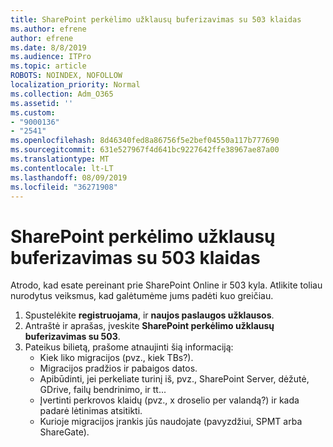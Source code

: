 ```yaml
---
title: SharePoint perkėlimo užklausų buferizavimas su 503 klaidas
ms.author: efrene
author: efrene
ms.date: 8/8/2019
ms.audience: ITPro
ms.topic: article
ROBOTS: NOINDEX, NOFOLLOW
localization_priority: Normal
ms.collection: Adm_O365
ms.assetid: ''
ms.custom:
- "9000136"
- "2541"
ms.openlocfilehash: 8d46340fed8a86756f5e2bef04550a117b777690
ms.sourcegitcommit: 631e527967f4d641bc9227642ffe38967ae87a00
ms.translationtype: MT
ms.contentlocale: lt-LT
ms.lasthandoff: 08/09/2019
ms.locfileid: "36271908"
---
```

# <a name="sharepoint-migration-throttling-with-503-errors"></a>SharePoint perkėlimo užklausų buferizavimas su 503 klaidas

Atrodo, kad esate pereinant prie SharePoint Online ir 503 kyla. Atlikite toliau nurodytus veiksmus, kad galėtumėme jums padėti kuo greičiau. 

1. Spustelėkite **registruojama**, ir **naujos paslaugos užklausos**.
2. Antraštė ir aprašas, įveskite **SharePoint perkėlimo užklausų buferizavimas su 503**.
3. Pateikus bilietą, prašome atnaujinti šią informaciją:
    - Kiek liko migracijos (pvz., kiek TBs?).
    - Migracijos pradžios ir pabaigos datos.
    - Apibūdinti, jei perkeliate turinį iš, pvz., SharePoint Server, dėžutė, GDrive, failų bendrinimo, ir tt...
    - Įvertinti perkrovos klaidų (pvz., x droselio per valandą?) ir kada padarė lėtinimas atsitikti.
    - Kurioje migracijos įrankis jūs naudojate (pavyzdžiui, SPMT arba ShareGate).



